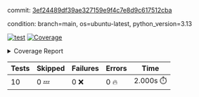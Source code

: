 commit: [3ef24489df39ae327159e9f4c7e8d9c617512cba](https://github.com/rcmdnk/hydra-utils/tree/3ef24489df39ae327159e9f4c7e8d9c617512cba)

condition: branch=main, os=ubuntu-latest, python_version=3.13

[![test](https://github.com/rcmdnk/hydra-utils/actions/workflows/test.yml/badge.svg)](https://github.com/rcmdnk/hydra-utils/actions/runs/18861412770)
<a href="https://github.com/rcmdnk/hydra-utils/blob/3ef24489df39ae327159e9f4c7e8d9c617512cba/README.md"><img alt="Coverage" src="https://img.shields.io/badge/Coverage-25%25-red.svg" /></a><details><summary>Coverage Report </summary><table><tr><th>File</th><th>Stmts</th><th>Miss</th><th>Cover</th><th>Missing</th></tr><tbody><tr><td colspan="5"><b>src/hydra_utils</b></td></tr><tr><td>&nbsp; &nbsp;<a href="https://github.com/rcmdnk/hydra-utils/blob/3ef24489df39ae327159e9f4c7e8d9c617512cba/src/hydra_utils/__init__.py">\_\_init\_\_.py</a></td><td>8</td><td>2</td><td>75%</td><td><a href="https://github.com/rcmdnk/hydra-utils/blob/3ef24489df39ae327159e9f4c7e8d9c617512cba/src/hydra_utils/__init__.py#L11-L12">11&ndash;12</a></td></tr><tr><td>&nbsp; &nbsp;<a href="https://github.com/rcmdnk/hydra-utils/blob/3ef24489df39ae327159e9f4c7e8d9c617512cba/src/hydra_utils/dummy.py">dummy.py</a></td><td>6</td><td>6</td><td>0%</td><td><a href="https://github.com/rcmdnk/hydra-utils/blob/3ef24489df39ae327159e9f4c7e8d9c617512cba/src/hydra_utils/dummy.py#L1-L15">1&ndash;15</a></td></tr><tr><td>&nbsp; &nbsp;<a href="https://github.com/rcmdnk/hydra-utils/blob/3ef24489df39ae327159e9f4c7e8d9c617512cba/src/hydra_utils/utils.py">utils.py</a></td><td>182</td><td>141</td><td>23%</td><td><a href="https://github.com/rcmdnk/hydra-utils/blob/3ef24489df39ae327159e9f4c7e8d9c617512cba/src/hydra_utils/utils.py#L20-L25">20&ndash;25</a>, <a href="https://github.com/rcmdnk/hydra-utils/blob/3ef24489df39ae327159e9f4c7e8d9c617512cba/src/hydra_utils/utils.py#L30-L49">30&ndash;49</a>, <a href="https://github.com/rcmdnk/hydra-utils/blob/3ef24489df39ae327159e9f4c7e8d9c617512cba/src/hydra_utils/utils.py#L76-L78">76&ndash;78</a>, <a href="https://github.com/rcmdnk/hydra-utils/blob/3ef24489df39ae327159e9f4c7e8d9c617512cba/src/hydra_utils/utils.py#L84-L85">84&ndash;85</a>, <a href="https://github.com/rcmdnk/hydra-utils/blob/3ef24489df39ae327159e9f4c7e8d9c617512cba/src/hydra_utils/utils.py#L105-L112">105&ndash;112</a>, <a href="https://github.com/rcmdnk/hydra-utils/blob/3ef24489df39ae327159e9f4c7e8d9c617512cba/src/hydra_utils/utils.py#L116-L141">116&ndash;141</a>, <a href="https://github.com/rcmdnk/hydra-utils/blob/3ef24489df39ae327159e9f4c7e8d9c617512cba/src/hydra_utils/utils.py#L145-L160">145&ndash;160</a>, <a href="https://github.com/rcmdnk/hydra-utils/blob/3ef24489df39ae327159e9f4c7e8d9c617512cba/src/hydra_utils/utils.py#L174-L184">174&ndash;184</a>, <a href="https://github.com/rcmdnk/hydra-utils/blob/3ef24489df39ae327159e9f4c7e8d9c617512cba/src/hydra_utils/utils.py#L188">188</a>, <a href="https://github.com/rcmdnk/hydra-utils/blob/3ef24489df39ae327159e9f4c7e8d9c617512cba/src/hydra_utils/utils.py#L192">192</a>, <a href="https://github.com/rcmdnk/hydra-utils/blob/3ef24489df39ae327159e9f4c7e8d9c617512cba/src/hydra_utils/utils.py#L196-L205">196&ndash;205</a>, <a href="https://github.com/rcmdnk/hydra-utils/blob/3ef24489df39ae327159e9f4c7e8d9c617512cba/src/hydra_utils/utils.py#L209-L217">209&ndash;217</a>, <a href="https://github.com/rcmdnk/hydra-utils/blob/3ef24489df39ae327159e9f4c7e8d9c617512cba/src/hydra_utils/utils.py#L223-L229">223&ndash;229</a>, <a href="https://github.com/rcmdnk/hydra-utils/blob/3ef24489df39ae327159e9f4c7e8d9c617512cba/src/hydra_utils/utils.py#L233">233</a>, <a href="https://github.com/rcmdnk/hydra-utils/blob/3ef24489df39ae327159e9f4c7e8d9c617512cba/src/hydra_utils/utils.py#L241-L253">241&ndash;253</a>, <a href="https://github.com/rcmdnk/hydra-utils/blob/3ef24489df39ae327159e9f4c7e8d9c617512cba/src/hydra_utils/utils.py#L265-L318">265&ndash;318</a></td></tr><tr><td><b>TOTAL</b></td><td><b>198</b></td><td><b>149</b></td><td><b>25%</b></td><td>&nbsp;</td></tr></tbody></table></details>

| Tests | Skipped | Failures | Errors | Time |
| ----- | ------- | -------- | -------- | ------------------ |
| 10 | 0 :zzz: | 0 :x: | 0 :fire: | 2.000s :stopwatch: |

